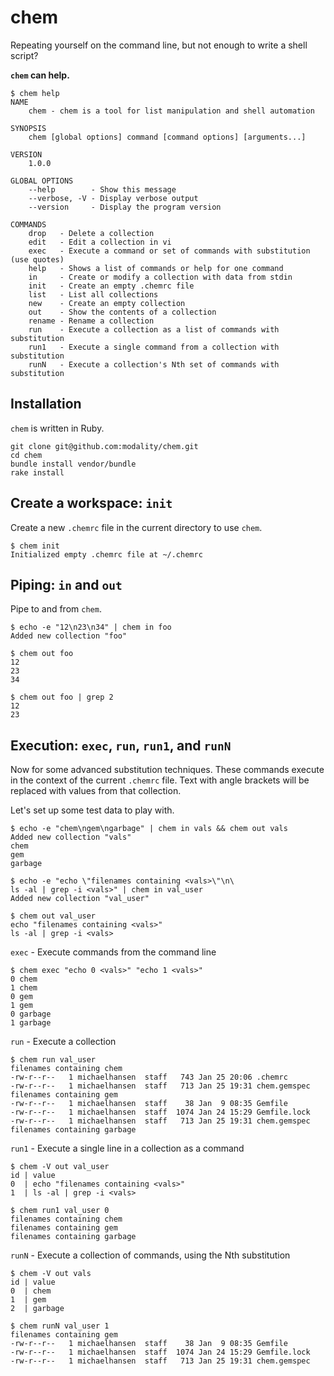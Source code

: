 # chem

Repeating yourself on the command line, but not enough to write a shell script?

**`chem` can help.**

```
$ chem help
NAME
    chem - chem is a tool for list manipulation and shell automation

SYNOPSIS
    chem [global options] command [command options] [arguments...]

VERSION
    1.0.0

GLOBAL OPTIONS
    --help        - Show this message
    --verbose, -V - Display verbose output
    --version     - Display the program version

COMMANDS
    drop   - Delete a collection
    edit   - Edit a collection in vi
    exec   - Execute a command or set of commands with substitution (use quotes)
    help   - Shows a list of commands or help for one command
    in     - Create or modify a collection with data from stdin
    init   - Create an empty .chemrc file
    list   - List all collections
    new    - Create an empty collection
    out    - Show the contents of a collection
    rename - Rename a collection
    run    - Execute a collection as a list of commands with substitution
    run1   - Execute a single command from a collection with substitution
    runN   - Execute a collection's Nth set of commands with substitution
```

## Installation
`chem` is written in Ruby.

```
git clone git@github.com:modality/chem.git
cd chem
bundle install vendor/bundle
rake install
```

## Create a workspace: `init`
Create a new `.chemrc` file in the current directory to use `chem`.

```
$ chem init
Initialized empty .chemrc file at ~/.chemrc
```

## Piping: `in` and `out`
Pipe to and from `chem`.
```
$ echo -e "12\n23\n34" | chem in foo
Added new collection "foo"

$ chem out foo
12
23
34

$ chem out foo | grep 2
12
23
```

## Execution: `exec`, `run`, `run1`, and `runN`
Now for some advanced substitution techniques. These commands execute
in the context of the current `.chemrc` file. Text with angle brackets
will be replaced with values from that collection.

Let's set up some test data to play with.
```
$ echo -e "chem\ngem\ngarbage" | chem in vals && chem out vals
Added new collection "vals"
chem
gem
garbage

$ echo -e "echo \"filenames containing <vals>\"\n\
ls -al | grep -i <vals>" | chem in val_user
Added new collection "val_user"

$ chem out val_user
echo "filenames containing <vals>"
ls -al | grep -i <vals>
```

`exec` - Execute commands from the command line
```
$ chem exec "echo 0 <vals>" "echo 1 <vals>"
0 chem
1 chem
0 gem
1 gem
0 garbage
1 garbage
```

`run` - Execute a collection
```
$ chem run val_user
filenames containing chem
-rw-r--r--   1 michaelhansen  staff   743 Jan 25 20:06 .chemrc
-rw-r--r--   1 michaelhansen  staff   713 Jan 25 19:31 chem.gemspec
filenames containing gem
-rw-r--r--   1 michaelhansen  staff    38 Jan  9 08:35 Gemfile
-rw-r--r--   1 michaelhansen  staff  1074 Jan 24 15:29 Gemfile.lock
-rw-r--r--   1 michaelhansen  staff   713 Jan 25 19:31 chem.gemspec
filenames containing garbage
```

`run1` - Execute a single line in a collection as a command
```
$ chem -V out val_user
id | value
0  | echo "filenames containing <vals>"
1  | ls -al | grep -i <vals>

$ chem run1 val_user 0
filenames containing chem
filenames containing gem
filenames containing garbage
```

`runN` - Execute a collection of commands, using the Nth substitution
```
$ chem -V out vals
id | value
0  | chem
1  | gem
2  | garbage

$ chem runN val_user 1
filenames containing gem
-rw-r--r--   1 michaelhansen  staff    38 Jan  9 08:35 Gemfile
-rw-r--r--   1 michaelhansen  staff  1074 Jan 24 15:29 Gemfile.lock
-rw-r--r--   1 michaelhansen  staff   713 Jan 25 19:31 chem.gemspec
```
